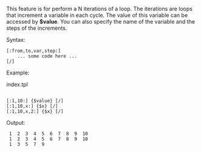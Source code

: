 This feature is for perform a N iterations of a loop. The iterations are loops that increment a variable in each cycle. The value of this variable can be accessed by **$value**. You can also specify the name of the variable and the steps of the increments.

Syntax:

```
[:from,to,var,step:]
	... some code here ...
[/]
```

Example:

index.tpl

```

[:1,10:] {$value} [/]
[:1,10,x:] {$x} [/]
[:1,10,x,2:] {$x} [/]
```

Output:

```
 1  2  3  4  5  6  7  8  9  10 
 1  2  3  4  5  6  7  8  9  10 
 1  3  5  7  9 
```

